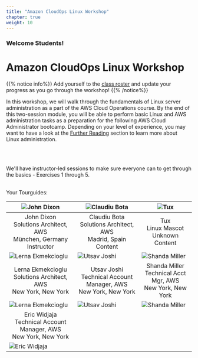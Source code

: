 ```yaml
---
title: "Amazon CloudOps Linux Workshop"
chapter: true
weight: 10
---
```


### Welcome Students!

# Amazon CloudOps Linux Workshop

{{% notice info%}}
Add yourself to the [class roster](https://docs.google.com/spreadsheets/d/1xxHMJ_m2R-VvTCkJWQvTv6I2geRETGq9m9ezoIEyBxw/edit?usp=sharing) and update your progress as you go through the workshop!
{{% /notice%}}

In this workshop, we will walk through the fundamentals of Linux server administration as a part of the AWS Cloud Operations course.
By the end of this two-session module, you will be able to perform basic Linux and AWS administration tasks as a preparation for the
following AWS Cloud Administrator bootcamp. Depending on your level of experience, you may want to have a look at the [Further Reading](/further_reading.html)
section to learn more about Linux administration.<p>&nbsp;<p>
<br>
We'll have instructor-led sessions to make sure everyone can to get through the basics - Exercises 1 through 5.

<br>
Your Tourguides:

| ![John Dixon](/images/dixonaws.png?height=250px&classes=shadow,border)                    | ![Claudiu Bota](/images/claubota.png?height=250px&classes=shadow,border)              | ![Tux](/images/TuxBadge.png?height=175px&classes=shadow,border) |
|-------------------------------------------------------------------------------------------|---------------------------------------------------------------------------------------|-----------------------------------------------------------------|
| <center>John Dixon<br>Solutions Architect, AWS<br>München, Germany<br>Instructor</center> | <center>Claudiu Bota<br>Solutions Architect, AWS<br>Madrid, Spain<br>Content</center> | <center>Tux<br>Linux Mascot<br>Unknown<br>Content</center>      |
| ![Lerna Ekmekcioglu](/images/elerna.png?height=250px&classes=shadow,border)                      | ![Utsav Joshi](/images/ujoshi.png?height=250px&classes=shadow,border)                 | ![Shanda Miller](/images/shandami.png?height=175px&classes=shadow,border) | &nbsp;                                                          |
| <center>Lerna Ekmekcioglu<br>Solutions Architect, AWS<br>New York, New York</center>      | <center>Utsav Joshi<br>Technical Account Manager, AWS<br>New York, New York</center>  | <center>Shanda Miller<br>Technical Acct Mgr, AWS<br>New York, New York</center> | &nbsp;                                                          |
  | ![Lerna Ekmekcioglu](/images/elerna.png?height=250px&classes=shadow,border)                      | ![Utsav Joshi](/images/ujoshi.png?height=250px&classes=shadow,border)                 | ![Shanda Miller](/images/shandami.png?height=175px&classes=shadow,border) | &nbsp;                                                          |
| <center>Eric Widjaja<br>Technical Account Manager, AWS<br>New York, New York</center>      |  |  | &nbsp;       |
   | ![Eric Widjaja](/images/ewidjaja.png?height=250px&classes=shadow,border)                      | | | &nbsp;       |
